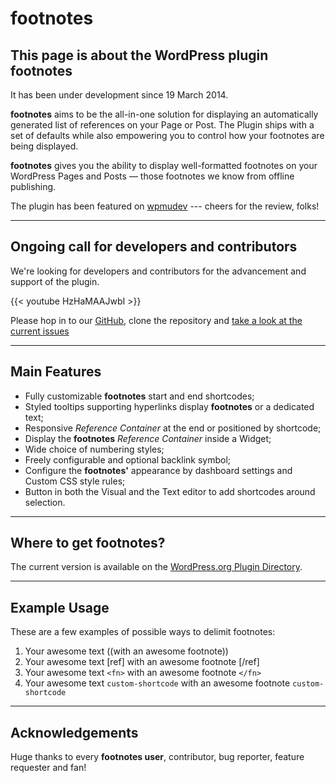 # footnotes


## This page is about the WordPress plugin footnotes

It has been under development since 19 March 2014.

**footnotes** aims to be the all-in-one solution for displaying an automatically generated list of references on your Page or Post. The Plugin ships with a set of defaults while also empowering you to control how your footnotes are being displayed.

**footnotes** gives you the ability to display well-formatted footnotes on your WordPress Pages and Posts — those footnotes we know from offline publishing.

The plugin has been featured on [wpmudev](http://premium.wpmudev.org/blog/12-surprisingly-useful-wordpress-plugins-you-dont-know-about/) --- cheers for the review, folks!

---

## Ongoing call for developers and contributors

We're looking for developers and contributors for the advancement and support of the plugin.

{{< youtube HzHaMAAJwbI >}}

Please hop in to our [GitHub](https://github.com/markcheret/footnotes), clone the repository and [take a look at the current issues](https://github.com/markcheret/footnotes/issues)

---

## Main Features

- Fully customizable **footnotes** start and end shortcodes;
- Styled tooltips supporting hyperlinks display **footnotes** or a dedicated text;
- Responsive *Reference Container* at the end or positioned by shortcode;
- Display the **footnotes** *Reference Container* inside a Widget;
- Wide choice of numbering styles;
- Freely configurable and optional backlink symbol;
- Configure the **footnotes'** appearance by dashboard settings and Custom CSS style rules;
- Button in both the Visual and the Text editor to add shortcodes around selection.

---

## Where to get footnotes?

The current version is available on the [WordPress.org Plugin Directory](https://wordpress.org/plugins/footnotes/).

---

## Example Usage

These are a few examples of possible ways to delimit footnotes:

1. Your awesome text ((with an awesome footnote))
2. Your awesome text [ref] with an awesome footnote [/ref]
3. Your awesome text `<fn>` with an awesome footnote `</fn>`
4. Your awesome text `custom-shortcode` with an awesome footnote `custom-shortcode`

---

## Acknowledgements

Huge thanks to every **footnotes user**, contributor, bug reporter, feature requester and fan!


